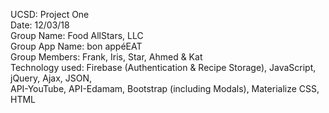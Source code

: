 UCSD: Project One <br>
Date: 12/03/18 <br>
Group Name: Food AllStars, LLC <br>
Group App Name: bon appéEAT <br>
Group Members: Frank, Iris, Star, Ahmed & Kat <br>
Technology used: Firebase (Authentication & Recipe Storage), JavaScript, jQuery, Ajax, JSON, <br>
API-YouTube, API-Edamam, Bootstrap (including Modals), Materialize CSS, HTML
